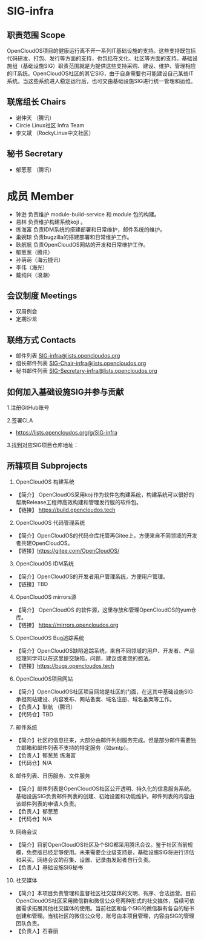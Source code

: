 # SIG-infra

## 职责范围 Scope
OpenCloudOS项目的健康运行离不开一系列IT基础设施的支持。这些支持既包括代码研发、打包、发行等方面的支持，也包括在文化、社区等方面的支持。基础设施组（基础设施SIG）职责范围就是为提供这些支持采购、建设、维护、管理相应的IT系统。OpenCloudOS社区的其它SIG，由于自身需要也可能建设自己某些IT系统。当这些系统进入稳定运行后，也可交由基础设施SIG进行统一管理和运维。

## 联席组长 Chairs
* 谢仲天 （腾讯）
* Circle Linux社区 Infra Team
* 李文斌 （RockyLinux中文社区）

## 秘书 Secretary
* 郁葱葱 （腾讯）

# 成员 Member

- 钟逊    负责维护 module-build-service 和 module 包的构建。
- 易林    负责维护构建系统koji 。
- 练海富  负责IDM系统的搭建部署和日常维护，邮件系统的维护。
- 巢婉琼  负责bugzilla的搭建部署和日常维护工作。
- 耿航航  负责OpenCloudOS网站的开发和日常维护工作。
- 郁葱葱（腾讯）
- 孙萌萌（海云捷讯）
- 李伟（海光）
- 戴纯兴（浪潮）

## 会议制度 Meetings
- 双周例会
- 定期沙龙 

## 联络方式 Contacts
* 邮件列表 SIG-infra@lists.opencloudos.org
* 组长邮件列表 SIG-Chair-infra@lists.opencloudos.org
* 秘书邮件列表 SIG-Secretary-infra@lists.opencloudos.org

## 如何加入基础设施SIG并参与贡献
1.注册GitHub账号

2.签署CLA
  - https://lists.opencloudos.org/g/SIG-infra
  
3.找到对应SIG项目仓库地址：
  
## 所辖项目 Subprojects

1. OpenCloudOS 构建系统 
 - 【简介】 OpenCloudOS采用koji作为软件包构建系统，构建系统可以很好的帮助Release工程师高效构建和管理发行版的软件包。
 - 【链接】 https://build.opencloudos.tech
 
2. OpenCloudOS 代码管理系统
 - 【简介】OpenCloudOS的代码仓库托管再Gitee上，方便来自不同领域的开发者共建OpenCloudOS。
 - 【链接】https://gitee.com/OpenCloudOS/
 
3. OpenCloudOS IDM系统
 - 【简介】OpenCloudOS的开发者用户管理系统，方便用户管理。
 - 【链接】TBD

4. OpenCloudOS mirrors源
 - 【简介】 OpenCloudOS 的软件源，这里存放和管理OpenCloudOS的yum仓库。
 - 【链接】 https://mirrors.opencloudos.org

5. OpenCloudOS Bug追踪系统 
 - 【简介】OpenCloudOS缺陷追踪系统，来自不同领域的用户、开发者、产品经理同学可以在这里提交缺陷，问题，建议或者您的想法。
 - 【链接】https://bugs.opencloudos.tech

6. OpenCloudOS项目网站
* 【简介】OpenCloudOS社区项目网站是社区的门面，在这其中基础设施SIG承担网站建设、内容发布、网站备案、域名注册、域名备案等工作。
* 【负责人】耿航 （腾讯）
* 【代码仓】TBD

7. 邮件系统
* 【简介】社区的信息往来，大部分由邮件列别服务完成。但是部分邮件需要独立邮箱和邮件列表不支持的特定服务（如smtp）。
* 【负责人】郁葱葱 练海富
* 【代码仓】N/A

8. 邮件列表、日历服务、文件服务
* 【简介】邮件列表是OpenCloudOS社区公开透明、持久化的信息服务系统。基础设施SIG负责邮件列表的创建、初始设置和功能维护。邮件列表的内容由该邮件列表的申请人负责。
* 【负责人】郁葱葱
* 【代码仓】N/A

9. 网络会议
* 【简介】目前OpenCloudOS社区及个SIG都采用腾讯会议。鉴于社区当前规模，免费版已经足够使用。未来需要企业级支持是，基础设施SIG将进行评估和采买。网络会议的召集、设置、记录由发起者自行负责。
* 【负责人】基础设施SIG秘书

10. 社交媒体
* 【简介】本项目负责管理和监督社区社交媒体的文明、有序、合法运营。目前OpenCloudOS社区采用微信群和微信公众号两种形式的社交媒体，后续可依据需求拓展其他社交媒体的使用。当前社区和各个SIG的微信群有各自的秘书创建和管理。当钱社区的微信公众号，账号由本项目管理，内容由SIG的管理团队负责。
* 【负责人】石春丽


